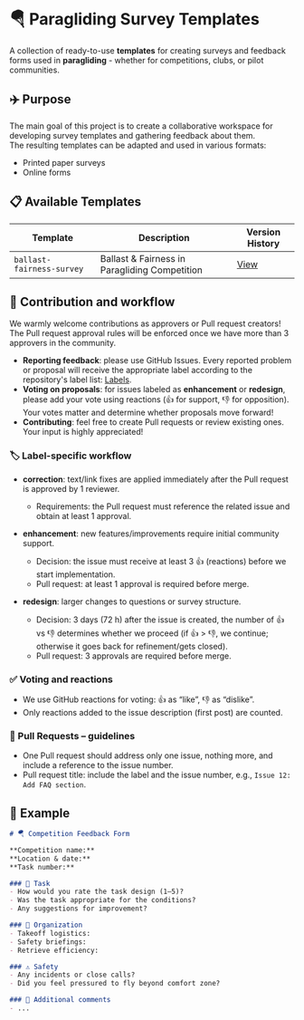 # 🪂 Paragliding Survey Templates

A collection of ready-to-use **templates** for creating surveys and feedback forms used in **paragliding** - whether for competitions, clubs, or pilot communities.

## ✈️ Purpose

The main goal of this project is to create a collaborative workspace for developing survey templates and gathering feedback about them.  
The resulting templates can be adapted and used in various formats:
- Printed paper surveys
- Online forms

## 📋 Available Templates

| Template | Description | Version History |
|------|-------------|-----------------|
| `ballast-fairness-survey` | Ballast & Fairness in Paragliding Competition | [View](ballast-fairness-survey/VERSION_HISTORY.md) |

## 🤝 Contribution and workflow

We warmly welcome contributions as approvers or Pull request creators! The Pull request approval rules will be enforced once we have more than 3 approvers in the community.

- **Reporting feedback**: please use GitHub Issues. Every reported problem or proposal will receive the appropriate label according to the repository's label list: [Labels](https://github.com/mgajczewski/paragliding-survey/labels).
- **Voting on proposals**: for issues labeled as **enhancement** or **redesign**, please add your vote using reactions (👍 for support, 👎 for opposition). Your votes matter and determine whether proposals move forward!
- **Contributing**: feel free to create Pull requests or review existing ones. Your input is highly appreciated!

### 🏷️ Label-specific workflow

- **correction**: text/link fixes are applied immediately after the Pull request is approved by 1 reviewer.
  - Requirements: the Pull request must reference the related issue and obtain at least 1 approval.

- **enhancement**: new features/improvements require initial community support.
  - Decision: the issue must receive at least 3 👍 (reactions) before we start implementation.
  - Pull request: at least 1 approval is required before merge.

- **redesign**: larger changes to questions or survey structure.
  - Decision: 3 days (72 h) after the issue is created, the number of 👍 vs 👎 determines whether we proceed (if 👍 > 👎, we continue; otherwise it goes back for refinement/gets closed).
  - Pull request: 3 approvals are required before merge.

### ✅ Voting and reactions

- We use GitHub reactions for voting: 👍 as “like”, 👎 as “dislike”.
- Only reactions added to the issue description (first post) are counted.

### 🔀 Pull Requests – guidelines

- One Pull request should address only one issue, nothing more, and include a reference to the issue number.
- Pull request title: include the label and the issue number, e.g., `Issue 12: Add FAQ section`.


## 🚀 Example

```markdown
# 🪂 Competition Feedback Form

**Competition name:**  
**Location & date:**  
**Task number:**  

### 🏁 Task
- How would you rate the task design (1–5)?  
- Was the task appropriate for the conditions?  
- Any suggestions for improvement?

### 🧭 Organization
- Takeoff logistics:  
- Safety briefings:  
- Retrieve efficiency:  

### ⚠️ Safety
- Any incidents or close calls?  
- Did you feel pressured to fly beyond comfort zone?

### 💬 Additional comments
- ...
```